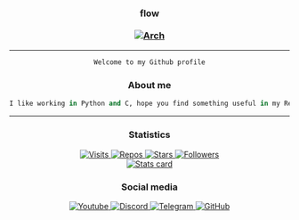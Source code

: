 <h3 align="center">
  flow
  <br>
  <br>
  <a href="https://archlinux.org/">
    <img src="https://img.shields.io/badge/btw%20i%20use-arch-1793D1?style=flat&logo=arch%20linux&logoColor=1793D1" href="https://archlinux.org/" alt="Arch"/>
  </a>
  <br>
</h3>

***

<div align="center">

```python
Welcome to my Github profile
```

</div>

<h3 align="center">
  About me
</h3>

<div align="center">

```python
I like working in Python and C, hope you find something useful in my Repos
```

</div>

***

<h3 align="center">
  Statistics
</h3>

<p align="center">
  <a href="https://github.com/flowitoo">
      <img src="https://badges.pufler.dev/visits/flowitoo/flowitoo?style=for-the-badge&logo=elixir&logoColor=9b59b6&color=9b59b6&label=profile+visits&cacheSeconds=3600" alt="Visits"/>
    </a>
    <a href="https://github.com/flowitoo?tab=repositories">
      <img src="https://badges.pufler.dev/repos/flowitoo?style=for-the-badge&logo=elixir&logoColor=9b59b6&color=9b59b6&cacheSeconds=3600" alt="Repos"/>
    </a>
    <a href="https://github.com/flowitoo">
      <img src="https://img.shields.io/github/stars/flowitoo?color=9b59b6&logo=elixir&logoColor=9b59b6&style=for-the-badge&cacheSeconds=3600" alt="Stars"/>
    </a>
    <a href="https://github.com/flowitoo?tab=followers">
      <img src="https://img.shields.io/github/followers/flowitoo?color=9b59b6&logo=elixir&logoColor=9b59b6&style=for-the-badge&cacheSeconds=3600" alt="Followers"/>
  </a>
  <br>
  <a href="https://github.com/flowitoo">
      <img src="https://github-readme-stats.vercel.app/api?username=flowitoo&show_icons=true&theme=radical" alt="Stats card"/>
  </a> 
</p>

<h3 align="center">
  Social media
</h3>

<p align="center">
    <a href="https://www.youtube.com/channel/UCZBux-PKRgsdcld3GR7UYJg">
      <img src="https://img.shields.io/youtube/channel/subscribers/UCZBux-PKRgsdcld3GR7UYJg?color=FF0000&label=Youtube&logo=youtube&logoColor=FF0000&style=for-the-badge&cacheSeconds=3600" alt="Youtube"/>
    </a>
    <a href="http://discordapp.com/">
      <img src="https://img.shields.io/badge/Discord-flow%238040-9b59b6?style=for-the-badge&logo=discord&color=7289DA&logoColor=7289DA&cacheSeconds=3600" alt="Discord"/>
    </a>
    <a href="https://t.me/flooow1337">
      <img src="https://img.shields.io/badge/Telegram-@flooow1337-9b59b6?style=for-the-badge&logo=telegram&color=26A5E4&logoColor=26A5E4&cacheSeconds=3600" alt="Telegram"/>
    </a>
    <a href="https://github.com/flowitoo">
      <img src="https://img.shields.io/badge/GitHub-flowitoo-181717?style=for-the-badge&logo=GitHub&color=181717&logoColor=181717&cacheSeconds=3600" alt="GitHub"/>
    </a>
</p>
